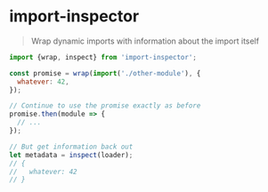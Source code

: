 # import-inspector

> Wrap dynamic imports with information about the import itself

```js
import {wrap, inspect} from 'import-inspector';

const promise = wrap(import('./other-module'), {
  whatever: 42,
});

// Continue to use the promise exactly as before
promise.then(module => {
  // ...
});

// But get information back out
let metadata = inspect(loader);
// {
//   whatever: 42
// }
```
